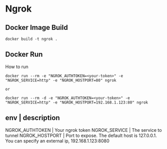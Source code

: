 # Ngrok

## Docker Image Build
```
docker build -t ngrok .
```

## Docker Run
How to run
```
docker run --rm -e "NGROK_AUTHTOKEN=<your-token>" -e "NGROK_SERVICE=http" -e "NGROK_HOSTPORT=80" ngrok

or

docker run --rm -d -e "NGROK_AUTHTOKEN=<your-token>" -e "NGROK_SERVICE=http" -e "NGROK_HOSTPORT=192.168.1.123:80" ngrok
```

env | description
-----------------
NGROK_AUTHTOKEN | Your ngrok token
NGROK_SERVICE | The service to tunnel
NGROK_HOSTPORT | Port to expose. The default host is 127.0.0.1. You can specify an external ip, 192.168.1.123:8080
